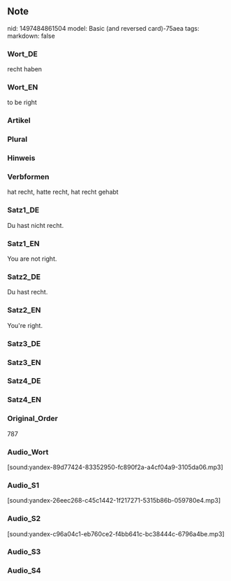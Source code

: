 ## Note
nid: 1497484861504
model: Basic (and reversed card)-75aea
tags: 
markdown: false

### Wort_DE
recht haben

### Wort_EN
to be right

### Artikel


### Plural


### Hinweis


### Verbformen
hat recht, hatte recht, hat recht gehabt

### Satz1_DE
Du hast nicht recht.

### Satz1_EN
You are not right.

### Satz2_DE
Du hast recht.

### Satz2_EN
You're right.

### Satz3_DE


### Satz3_EN


### Satz4_DE


### Satz4_EN


### Original_Order
787

### Audio_Wort
[sound:yandex-89d77424-83352950-fc890f2a-a4cf04a9-3105da06.mp3]

### Audio_S1
[sound:yandex-26eec268-c45c1442-1f217271-5315b86b-059780e4.mp3]

### Audio_S2
[sound:yandex-c96a04c1-eb760ce2-f4bb641c-bc38444c-6796a4be.mp3]

### Audio_S3


### Audio_S4

